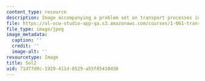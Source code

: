 ```yaml
---
content_type: resource
description: Image accompanying a problem set on transport processes in the environment.
file: https://ol-ocw-studio-app-qa.s3.amazonaws.com/courses/1-061-transport-processes-in-the-environment-fall-2008/71d77d0c1929411d8529a55f85410d38_Sol2.jpg
file_type: image/jpeg
image_metadata:
  caption: ''
  credit: ''
  image-alt: ''
resourcetype: Image
title: Sol2
uid: 71d77d0c-1929-411d-8529-a55f85410d38
---
```


